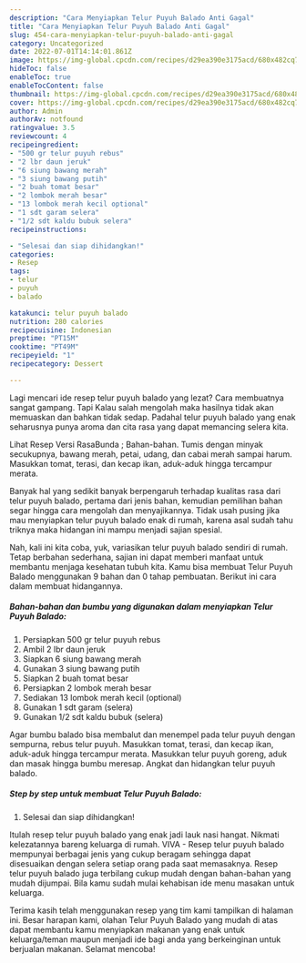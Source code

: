 ```yaml
---
description: "Cara Menyiapkan Telur Puyuh Balado Anti Gagal"
title: "Cara Menyiapkan Telur Puyuh Balado Anti Gagal"
slug: 454-cara-menyiapkan-telur-puyuh-balado-anti-gagal
category: Uncategorized
date: 2022-07-01T14:14:01.861Z
image: https://img-global.cpcdn.com/recipes/d29ea390e3175acd/680x482cq70/telur-puyuh-balado-foto-resep-utama.jpg
hideToc: false
enableToc: true
enableTocContent: false
thumbnail: https://img-global.cpcdn.com/recipes/d29ea390e3175acd/680x482cq70/telur-puyuh-balado-foto-resep-utama.jpg
cover: https://img-global.cpcdn.com/recipes/d29ea390e3175acd/680x482cq70/telur-puyuh-balado-foto-resep-utama.jpg
author: Admin
authorAv: notfound
ratingvalue: 3.5
reviewcount: 4
recipeingredient:
- "500 gr telur puyuh rebus"
- "2 lbr daun jeruk"
- "6 siung bawang merah"
- "3 siung bawang putih"
- "2 buah tomat besar"
- "2 lombok merah besar"
- "13 lombok merah kecil optional"
- "1 sdt garam selera"
- "1/2 sdt kaldu bubuk selera"
recipeinstructions:

- "Selesai dan siap dihidangkan!"
categories:
- Resep
tags:
- telur
- puyuh
- balado

katakunci: telur puyuh balado 
nutrition: 280 calories
recipecuisine: Indonesian
preptime: "PT15M"
cooktime: "PT49M"
recipeyield: "1"
recipecategory: Dessert

---
```



Lagi mencari ide resep telur puyuh balado yang lezat? Cara membuatnya sangat gampang. Tapi Kalau salah mengolah maka hasilnya tidak akan memuaskan dan bahkan tidak sedap. Padahal telur puyuh balado yang enak seharusnya punya aroma dan cita rasa yang dapat memancing selera kita.


Lihat Resep Versi RasaBunda ; Bahan-bahan. Tumis dengan minyak secukupnya, bawang merah, petai, udang, dan cabai merah sampai harum. Masukkan tomat, terasi, dan kecap ikan, aduk-aduk hingga tercampur merata.

Banyak hal yang sedikit banyak berpengaruh terhadap kualitas rasa dari telur puyuh balado, pertama dari jenis bahan, kemudian pemilihan bahan segar hingga cara mengolah dan menyajikannya. Tidak usah pusing jika mau menyiapkan telur puyuh balado enak di rumah, karena asal sudah tahu triknya maka hidangan ini mampu menjadi sajian spesial.


Nah, kali ini kita coba, yuk, variasikan telur puyuh balado sendiri di rumah. Tetap berbahan sederhana, sajian ini dapat memberi manfaat untuk membantu menjaga kesehatan tubuh kita. Kamu bisa membuat Telur Puyuh Balado menggunakan 9 bahan dan 0 tahap pembuatan. Berikut ini cara dalam membuat hidangannya.

<!--inarticleads1-->

##### Bahan-bahan dan bumbu yang digunakan dalam menyiapkan Telur Puyuh Balado:

1. Persiapkan 500 gr telur puyuh rebus
1. Ambil 2 lbr daun jeruk
1. Siapkan 6 siung bawang merah
1. Gunakan 3 siung bawang putih
1. Siapkan 2 buah tomat besar
1. Persiapkan 2 lombok merah besar
1. Sediakan 13 lombok merah kecil (optional)
1. Gunakan 1 sdt garam (selera)
1. Gunakan 1/2 sdt kaldu bubuk (selera)


Agar bumbu balado bisa membalut dan menempel pada telur puyuh dengan sempurna, rebus telur puyuh. Masukkan tomat, terasi, dan kecap ikan, aduk-aduk hingga tercampur merata. Masukkan telur puyuh goreng, aduk dan masak hingga bumbu meresap. Angkat dan hidangkan telur puyuh balado. 

<!--inarticleads2-->

##### Step by step untuk membuat Telur Puyuh Balado:


1. Selesai dan siap dihidangkan!

Itulah resep telur puyuh balado yang enak jadi lauk nasi hangat. Nikmati kelezatannya bareng keluarga di rumah. VIVA - Resep telur puyuh balado mempunyai berbagai jenis yang cukup beragam sehingga dapat disesuaikan dengan selera setiap orang pada saat memasaknya. Resep telur puyuh balado juga terbilang cukup mudah dengan bahan-bahan yang mudah dijumpai. Bila kamu sudah mulai kehabisan ide menu masakan untuk keluarga. 

Terima kasih telah menggunakan resep yang tim kami tampilkan di halaman ini. Besar harapan kami, olahan Telur Puyuh Balado yang mudah di atas dapat membantu kamu menyiapkan makanan yang enak untuk keluarga/teman maupun menjadi ide bagi anda yang berkeinginan untuk berjualan makanan. Selamat mencoba!
